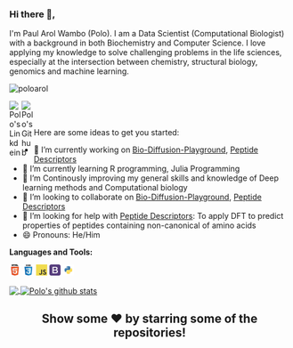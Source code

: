 ### Hi there 👋, 

I'm Paul Arol Wambo (Polo). I am a Data Scientist (Computational Biologist) with a background in both Biochemistry and Computer Science. I love applying my knowledge to solve challenging problems in the life sciences, especially at the intersection between chemistry, structural biology, genomics and machine learning.

<p align="left"> <img src="https://komarev.com/ghpvc/?username=poloarol&label=Views&color=blue&style=plastic" alt="poloarol" /> </p>

<a href="https://www.linkedin.com/in/paul-arol-wambo-36b099ab/">
  <img align="left" alt="Polo's Linkdein" width="22px" src="https://cdn.jsdelivr.net/npm/simple-icons@v3/icons/linkedin.svg" />
</a>
<a href="https://github.com/poloarol">
  <img align="left" alt="Polo's Github" width="22px" src="https://cdn.jsdelivr.net/npm/simple-icons@v3/icons/github.svg" />
</a>

<br/>
<br/>

Here are some ideas to get you started:

- 🔭 I’m currently working on [Bio-Diffusion-Playground](https://github.com/poloarol/bio-diffusion-playground), [Peptide Descriptors](https://github.com/poloarol/peptide-descriptors)
- 🌱 I’m currently learning R programming, Julia Programming
- 🌱 I’m Continously improving my general skills and knowledge of Deep learning methods and Computational biology
- 👯 I’m looking to collaborate on [Bio-Diffusion-Playground](https://github.com/poloarol/bio-diffusion-playground), [Peptide Descriptors](https://github.com/poloarol/peptide-descriptors)
- 🤔 I’m looking for help with [Peptide Descriptors](https://github.com/poloarol/peptide-descriptors): To apply DFT to predict properties of peptides containing non-canonical of amino acids
- 😄 Pronouns: He/Him

**Languages and Tools:**  

<code><img height="20" src="https://raw.githubusercontent.com/github/explore/80688e429a7d4ef2fca1e82350fe8e3517d3494d/topics/html/html.png"></code>
<code><img height="20" src="https://raw.githubusercontent.com/github/explore/80688e429a7d4ef2fca1e82350fe8e3517d3494d/topics/css/css.png"></code>
<code><img height="20" src="https://raw.githubusercontent.com/github/explore/80688e429a7d4ef2fca1e82350fe8e3517d3494d/topics/javascript/javascript.png"></code>
<code><img height="20" src="https://raw.githubusercontent.com/github/explore/80688e429a7d4ef2fca1e82350fe8e3517d3494d/topics/bootstrap/bootstrap.png"></code>
<code><img height="20" src="https://raw.githubusercontent.com/github/explore/80688e429a7d4ef2fca1e82350fe8e3517d3494d/topics/python/python.png"></code>



<a href="https://github.com/poloarol">
  <img align="center" src="https://github-readme-stats.vercel.app/api/top-langs/?username=poloarol&theme=light&hide_langs_below=1" />
</a>
<a href="https://github.com/poloarol">
 <img align="center" src="https://github-readme-stats.vercel.app/api?username=poloarol&show_icons=true&theme=light&line_height=27" alt="Polo's github stats"/>
</a>

## <div align="center">Show some ❤️ by starring some of the repositories!</div>
